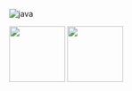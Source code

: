 ![java](https://user-images.githubusercontent.com/84097316/141317488-66ec2aef-c863-4b19-82f0-f56e4a8c0929.png)

<img src="https://user-images.githubusercontent.com/84097316/141317488-66ec2aef-c863-4b19-82f0-f56e4a8c0929.png" width="100">

<img src="https://user-images.githubusercontent.com/84097316/141317853-65e150c9-458c-4f82-82ce-0bffe446710c.png" width="100">
